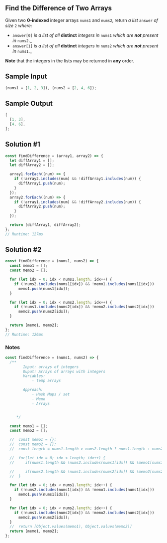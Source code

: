 ## Find the Difference of Two Arrays

Given two **0-indexed** integer arrays `nums1` and `nums2`, return _a list_ `answer` _of size_ `2` _where:_

- `answer[0]` _is a list of all_ **distinct** _integers in_ `nums1` _which are **not** present in_ `nums2`.\_
- `answer[1]` _is a list of all_ **distinct** _integers in_ `nums2` _which are **not** present in_ `nums1`.\_

**Note** that the integers in the lists may be returned in **any** order.

## Sample Input

```js
(nums1 = [1, 2, 3]), (nums2 = [2, 4, 6]);
```

## Sample Output

```js
[
  [1, 3],
  [4, 6],
];
```

## Solution #1

```js
const findDifference = (array1, array2) => {
  let diffArray1 = [];
  let diffArray2 = [];

  array1.forEach((num) => {
    if (!array2.includes(num) && !diffArray1.includes(num)) {
      diffArray1.push(num);
    }
  });
  array2.forEach((num) => {
    if (!array1.includes(num) && !diffArray2.includes(num)) {
      diffArray2.push(num);
    }
  });

  return [diffArray1, diffArray2];
};
// Runtime: 127ms
```

## Solution #2

```js
const findDifference = (nums1, nums2) => {
  const memo1 = [];
  const memo2 = [];

  for (let idx = 0; idx < nums1.length; idx++) {
    if (!nums2.includes(nums1[idx]) && !memo1.includes(nums1[idx]))
      memo1.push(nums1[idx]);
  }

  for (let idx = 0; idx < nums2.length; idx++) {
    if (!nums1.includes(nums2[idx]) && !memo2.includes(nums2[idx]))
      memo2.push(nums2[idx]);
  }

  return [memo1, memo2];
};
// Runtime: 126ms
```

### Notes

```js
const findDifference = (nums1, nums2) => {
  /**
        Input: arrays of integers
        Ouput: Arrays of arrays with integers
        Variables:
            - temp arrays

        Approach:
            - Hash Maps / set
            - Memo
            - Arrays


     */

  const memo1 = [];
  const memo2 = [];

  //  const memo1 = {};
  //  const memo2 = {};
  //  const length = nums1.length > nums2.length ? nums1.length : nums2.length;

  //  for(let idx = 0; idx < length; idx++) {
  //     if(nums1.length && !nums2.includes(nums1[idx]) && !memo1[nums1[idx]] && nums1[idx]) memo1[nums1[idx]] = nums1[idx];

  //     if(nums2.length && !nums1.includes(nums2[idx]) && !memo2[nums2[idx]] && nums2[idx]) memo2[nums2[idx]] = nums2[idx];
  //  }

  for (let idx = 0; idx < nums1.length; idx++) {
    if (!nums2.includes(nums1[idx]) && !memo1.includes(nums1[idx]))
      memo1.push(nums1[idx]);
  }

  for (let idx = 0; idx < nums2.length; idx++) {
    if (!nums1.includes(nums2[idx]) && !memo2.includes(nums2[idx]))
      memo2.push(nums2[idx]);
  }
  //  return [Object.values(memo1), Object.values(memo2)]
  return [memo1, memo2];
};
```
